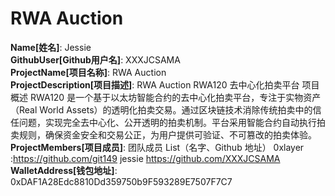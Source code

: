 # RWA Auction

**Name[姓名]**: Jessie  
**GithubUser[Github用户名]**: XXXJCSAMA  
**ProjectName[项目名称]**: RWA Auction  
**ProjectDescription[项目描述]**: RWA Auction RWA120 去中心化拍卖平台 项目概述 RWA120 是一个基于以太坊智能合约的去中心化拍卖平台，专注于实物资产（Real World Assets）的透明化拍卖交易。通过区块链技术消除传统拍卖中的信任问题，实现完全去中心化、公开透明的拍卖机制。平台采用智能合约自动执行拍卖规则，确保资金安全和交易公正，为用户提供可验证、不可篡改的拍卖体验。  
**ProjectMembers[项目成员]**: 团队成员 List（名字、Github 地址） 0xlayer :https://github.com/git149 jessie https://github.com/XXXJCSAMA  
**WalletAddress[钱包地址]**: 0xDAF1A28Edc8810Dd359750b9F593289E7507F7C7